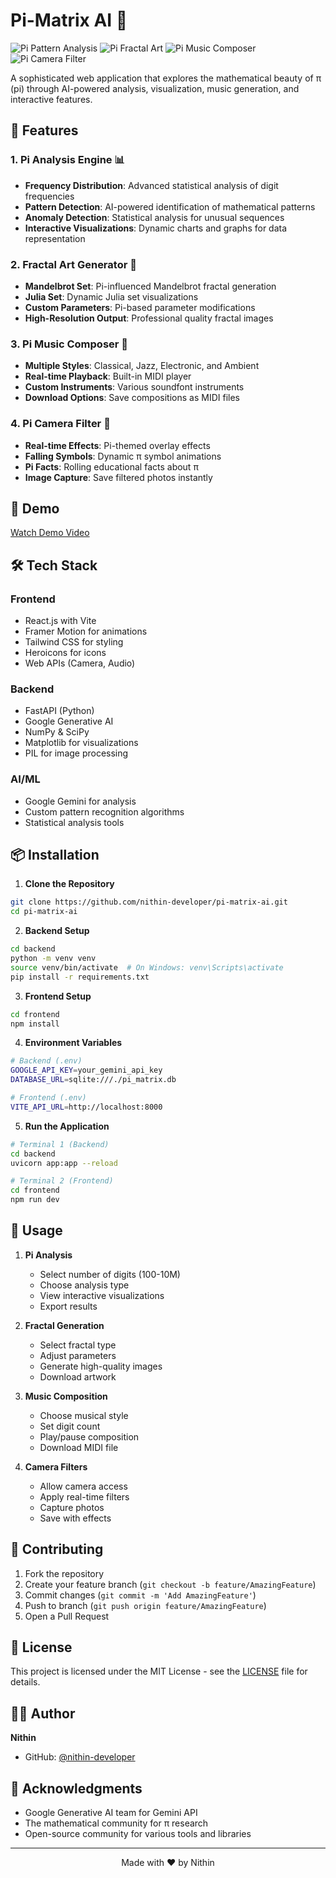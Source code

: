 # Pi-Matrix AI 🚀

![Pi Pattern Analysis](./screenshots/1.png)
![Pi Fractal Art](./screenshots/2.png)
![Pi Music Composer](./screenshots/3.png)
![Pi Camera Filter](./screenshots/4.png)

A sophisticated web application that explores the mathematical beauty of π (pi) through AI-powered analysis, visualization, music generation, and interactive features.

## 🌟 Features

### 1. Pi Analysis Engine 📊
- **Frequency Distribution**: Advanced statistical analysis of digit frequencies
- **Pattern Detection**: AI-powered identification of mathematical patterns
- **Anomaly Detection**: Statistical analysis for unusual sequences
- **Interactive Visualizations**: Dynamic charts and graphs for data representation

### 2. Fractal Art Generator 🎨
- **Mandelbrot Set**: Pi-influenced Mandelbrot fractal generation
- **Julia Set**: Dynamic Julia set visualizations
- **Custom Parameters**: Pi-based parameter modifications
- **High-Resolution Output**: Professional quality fractal images

### 3. Pi Music Composer 🎵
- **Multiple Styles**: Classical, Jazz, Electronic, and Ambient
- **Real-time Playback**: Built-in MIDI player
- **Custom Instruments**: Various soundfont instruments
- **Download Options**: Save compositions as MIDI files

### 4. Pi Camera Filter 📸
- **Real-time Effects**: Pi-themed overlay effects
- **Falling Symbols**: Dynamic π symbol animations
- **Pi Facts**: Rolling educational facts about π
- **Image Capture**: Save filtered photos instantly

## 🎥 Demo

[Watch Demo Video](https://www.youtube.com/watch?v=M5JB2dwsXDs&ab_channel=BuildWithNithin)

## 🛠️ Tech Stack

### Frontend
- React.js with Vite
- Framer Motion for animations
- Tailwind CSS for styling
- Heroicons for icons
- Web APIs (Camera, Audio)

### Backend
- FastAPI (Python)
- Google Generative AI
- NumPy & SciPy
- Matplotlib for visualizations
- PIL for image processing

### AI/ML
- Google Gemini for analysis
- Custom pattern recognition algorithms
- Statistical analysis tools

## 📦 Installation

1. **Clone the Repository**
```bash
git clone https://github.com/nithin-developer/pi-matrix-ai.git
cd pi-matrix-ai
```

2. **Backend Setup**
```bash
cd backend
python -m venv venv
source venv/bin/activate  # On Windows: venv\Scripts\activate
pip install -r requirements.txt
```

3. **Frontend Setup**
```bash
cd frontend
npm install
```

4. **Environment Variables**
```bash
# Backend (.env)
GOOGLE_API_KEY=your_gemini_api_key
DATABASE_URL=sqlite:///./pi_matrix.db

# Frontend (.env)
VITE_API_URL=http://localhost:8000
```

5. **Run the Application**
```bash
# Terminal 1 (Backend)
cd backend
uvicorn app:app --reload

# Terminal 2 (Frontend)
cd frontend
npm run dev
```

## 🚀 Usage

1. **Pi Analysis**
   - Select number of digits (100-10M)
   - Choose analysis type
   - View interactive visualizations
   - Export results

2. **Fractal Generation**
   - Select fractal type
   - Adjust parameters
   - Generate high-quality images
   - Download artwork

3. **Music Composition**
   - Choose musical style
   - Set digit count
   - Play/pause composition
   - Download MIDI file

4. **Camera Filters**
   - Allow camera access
   - Apply real-time filters
   - Capture photos
   - Save with effects

## 🤝 Contributing

1. Fork the repository
2. Create your feature branch (`git checkout -b feature/AmazingFeature`)
3. Commit changes (`git commit -m 'Add AmazingFeature'`)
4. Push to branch (`git push origin feature/AmazingFeature`)
5. Open a Pull Request

## 📄 License

This project is licensed under the MIT License - see the [LICENSE](LICENSE) file for details.

## 👨‍💻 Author

**Nithin**
- GitHub: [@nithin-developer](https://github.com/nithin-developer)

## 🙏 Acknowledgments

- Google Generative AI team for Gemini API
- The mathematical community for π research
- Open-source community for various tools and libraries

---

<p align="center">Made with ❤️ by Nithin</p>
